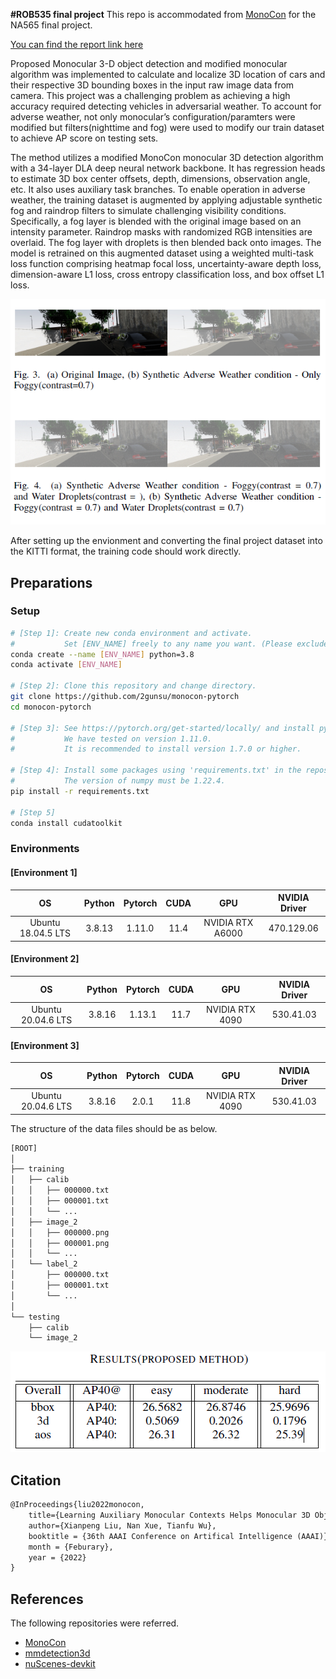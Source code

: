 **#ROB535 final project**
This repo is accommodated from [MonoCon](https://github.com/2gunsu/monocon-pytorch) for the NA565 final project. 

[You can find the report link here](https://github.com/Kgabel/Final-Project-ROB535-MONOCON/blob/c09d477149a8ffd56653db05a9f4e2a4ad64e8e4/Final_project_report.pdf)


Proposed Monocular 3-D object detection and modified monocular algorithm was implemented to calculate and localize 3D location of cars and their respective 3D bounding boxes in the input raw image data from camera. This project was a challenging problem as achieving a high accuracy required detecting vehicles in adversarial weather. To account for adverse weather, not only monocular’s configuration/paramters were modified but filters(nighttime and fog) were used to modify our train dataset to achieve AP score on testing sets.

The method utilizes a modified MonoCon monocular 3D detection algorithm with a 34-layer DLA deep neural network backbone. It has regression heads to estimate 3D box center offsets, depth, dimensions, observation angle, etc. It also uses auxiliary task branches. To enable operation in adverse weather, the training dataset is augmented by applying adjustable synthetic fog and raindrop filters to simulate challenging visibility conditions. Specifically, a fog layer is blended with the original image based on an intensity parameter. Raindrop masks with randomized RGB intensities are overlaid. The fog layer with droplets is then blended back onto images. The model is retrained on this augmented dataset using a weighted multi-task loss function comprising heatmap focal loss, uncertainty-aware depth loss, dimension-aware L1 loss, cross entropy classification loss, and box offset L1 loss.

![alt text](https://github.com/Kgabel/Final-Project-ROB535-MONOCON/blob/main/config/Screenshot%202023-12-31%2002154.png)

After setting up the envionment and converting the final project dataset into the KITTI format, the training code should work directly. 
## Preparations

### Setup
```bash
# [Step 1]: Create new conda environment and activate.
#           Set [ENV_NAME] freely to any name you want. (Please exclude the brackets.)
conda create --name [ENV_NAME] python=3.8
conda activate [ENV_NAME]

# [Step 2]: Clone this repository and change directory.
git clone https://github.com/2gunsu/monocon-pytorch
cd monocon-pytorch

# [Step 3]: See https://pytorch.org/get-started/locally/ and install pytorch for your environment.
#           We have tested on version 1.11.0.
#           It is recommended to install version 1.7.0 or higher.

# [Step 4]: Install some packages using 'requirements.txt' in the repository.
#           The version of numpy must be 1.22.4.
pip install -r requirements.txt

# [Step 5]
conda install cudatoolkit
```

### Environments

#### [Environment 1]
| OS                 | Python       | Pytorch      | CUDA         | GPU                   | NVIDIA Driver |
| :----------------: | :----------: | :----------: | :----------: | :-------------------: | :-----------: |
| Ubuntu 18.04.5 LTS | 3.8.13       | 1.11.0       | 11.4         | NVIDIA RTX A6000      | 470.129.06    |

#### [Environment 2]
| OS                 | Python       | Pytorch      | CUDA         | GPU                   | NVIDIA Driver |
| :----------------: | :----------: | :----------: | :----------: | :-------------------: | :-----------: |
| Ubuntu 20.04.6 LTS | 3.8.16       | 1.13.1       | 11.7         | NVIDIA RTX 4090       | 530.41.03     |

#### [Environment 3]
| OS                 | Python       | Pytorch      | CUDA         | GPU                   | NVIDIA Driver |
| :----------------: | :----------: | :----------: | :----------: | :-------------------: | :-----------: |
| Ubuntu 20.04.6 LTS | 3.8.16       | 2.0.1        | 11.8         | NVIDIA RTX 4090       | 530.41.03     |





The structure of the data files should be as below.
```bash
[ROOT]
│
├── training
│   ├── calib
│   │   ├── 000000.txt
│   │   ├── 000001.txt
│   │   └── ...
│   ├── image_2
│   │   ├── 000000.png
│   │   ├── 000001.png
│   │   └── ...
│   └── label_2
│       ├── 000000.txt
│       ├── 000001.txt
│       └── ...
│
└── testing
    ├── calib
    └── image_2
```
![alt text](https://github.com/Kgabel/Final-Project-ROB535-MONOCON/blob/main/config/Screenshot%202023-12-31%20015717.png)


## Citation
```latex
@InProceedings{liu2022monocon,
    title={Learning Auxiliary Monocular Contexts Helps Monocular 3D Object Detection},
    author={Xianpeng Liu, Nan Xue, Tianfu Wu},
    booktitle = {36th AAAI Conference on Artifical Intelligence (AAAI)},
    month = {Feburary},
    year = {2022}
}
```


## References
The following repositories were referred.  
- [MonoCon](https://github.com/Xianpeng919/MonoCon)
- [mmdetection3d](https://github.com/open-mmlab/mmdetection3d)
- [nuScenes-devkit](https://github.com/nutonomy/nuscenes-devkit)
